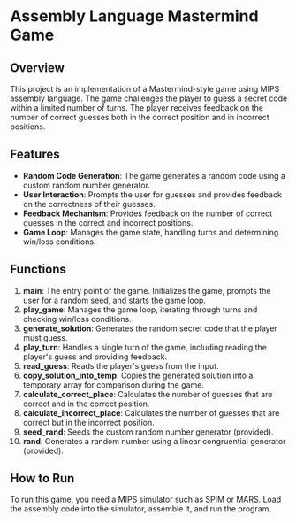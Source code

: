# Assembly Language Mastermind Game

## Overview
This project is an implementation of a Mastermind-style game using MIPS assembly language. The game challenges the player to guess a secret code within a limited number of turns. The player receives feedback on the number of correct guesses both in the correct position and in incorrect positions.

## Features
- **Random Code Generation**: The game generates a random code using a custom random number generator.
- **User Interaction**: Prompts the user for guesses and provides feedback on the correctness of their guesses.
- **Feedback Mechanism**: Provides feedback on the number of correct guesses in the correct and incorrect positions.
- **Game Loop**: Manages the game state, handling turns and determining win/loss conditions.

## Functions
1. **main**: The entry point of the game. Initializes the game, prompts the user for a random seed, and starts the game loop.
2. **play_game**: Manages the game loop, iterating through turns and checking win/loss conditions.
3. **generate_solution**: Generates the random secret code that the player must guess.
4. **play_turn**: Handles a single turn of the game, including reading the player's guess and providing feedback.
5. **read_guess**: Reads the player's guess from the input.
6. **copy_solution_into_temp**: Copies the generated solution into a temporary array for comparison during the game.
7. **calculate_correct_place**: Calculates the number of guesses that are correct and in the correct position.
8. **calculate_incorrect_place**: Calculates the number of guesses that are correct but in the incorrect position.
9. **seed_rand**: Seeds the custom random number generator (provided).
10. **rand**: Generates a random number using a linear congruential generator (provided).

## How to Run
To run this game, you need a MIPS simulator such as SPIM or MARS. Load the assembly code into the simulator, assemble it, and run the program.
